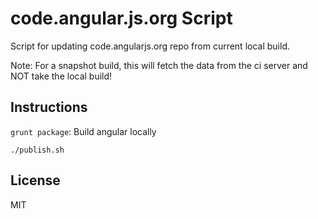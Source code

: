 # code.angular.js.org Script

Script for updating code.angularjs.org repo from current local build.

Note: For a snapshot build, this will fetch the data from the ci server
and NOT take the local build!

## Instructions

`grunt package`: Build angular locally

```shell
./publish.sh
```

## License
MIT

